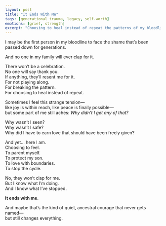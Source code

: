 ```yaml
---
layout: post
title: "It Ends With Me"
tags: [generational trauma, legacy, self-worth]
emotions: [grief, strength]
excerpt: "Choosing to heal instead of repeat the patterns of my bloodline—that’s the quiet courage that ends with me."
---
```


I may be the first person in my bloodline to face the shame that’s been passed down for generations.

And no one in my family will ever clap for it.

There won’t be a celebration.  
No one will say thank you.  
If anything, they’ll resent me for it.  
For not playing along.  
For breaking the pattern.  
For choosing to heal instead of repeat.

Sometimes I feel this strange tension—  
like joy is within reach, like peace is finally possible—  
but some part of me still aches: _Why didn’t I get any of that?_

Why wasn’t I seen?  
Why wasn’t I safe?  
Why did I have to earn love that should have been freely given?

And yet… here I am.  
Choosing to feel.  
To parent myself.  
To protect my son.  
To love with boundaries.  
To stop the cycle.

No, they won’t clap for me.  
But I know what I’m doing.  
And I know what I’ve stopped.

**It ends with me.**

And maybe that’s the kind of quiet, ancestral courage that never gets named—  
but still changes everything.
